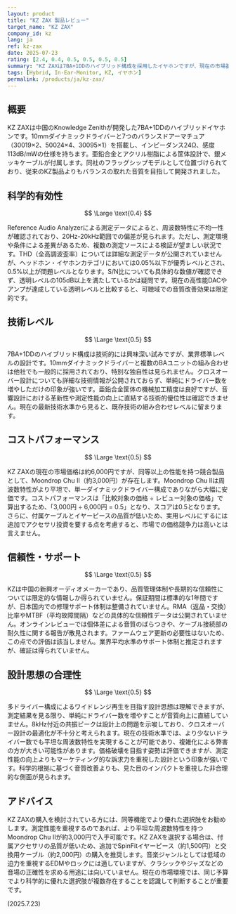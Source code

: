 ```yaml
---
layout: product
title: "KZ ZAX 製品レビュー"
target_name: "KZ ZAX"
company_id: kz
lang: ja
ref: kz-zax
date: 2025-07-23
rating: [2.4, 0.4, 0.5, 0.5, 0.5, 0.5]
summary: "KZ ZAXは7BA+1DDのハイブリッド構成を採用したイヤホンですが、現在の市場基準では測定性能と価格競争力に課題があります。"
tags: [Hybrid, In-Ear-Monitor, KZ, イヤホン]
permalink: /products/ja/kz-zax/
---
```

## 概要

KZ ZAXは中国のKnowledge Zenithが開発した7BA+1DDのハイブリッドイヤホンです。10mmダイナミックドライバーと7つのバランスドアーマチュア（30019×2、50024×4、30095×1）を搭載し、インピーダンス24Ω、感度113dB/mWの仕様を持ちます。亜鉛合金とアクリル樹脂による筐体設計で、銀メッキケーブルが付属します。同社のフラッグシップモデルとして位置づけられており、従来のKZ製品よりもバランスの取れた音質を目指して開発されました。

## 科学的有効性

$$ \Large \text{0.4} $$

Reference Audio Analyzerによる測定データによると、周波数特性に不均一性が確認されており、20Hz-20kHz範囲での偏差が見られます。ただし、測定環境や条件による差異があるため、複数の測定ソースによる検証が望ましい状況です。THD（全高調波歪率）については詳細な測定データが公開されていませんが、ヘッドホン・イヤホンカテゴリにおいては0.05%以下が優秀レベルとされ、0.5%以上が問題レベルとなります。S/N比についても具体的な数値が確認できず、透明レベルの105dB以上を満たしているかは疑問です。現在の高性能DACやアンプが達成している透明レベルと比較すると、可聴域での音質改善効果は限定的です。

## 技術レベル

$$ \Large \text{0.5} $$

7BA+1DDのハイブリッド構成は技術的には興味深い試みですが、業界標準レベルの設計です。10mmダイナミックドライバーと複数のBAユニットの組み合わせは他社でも一般的に採用されており、特別な独自性は見られません。クロスオーバー設計についても詳細な技術情報が公開されておらず、単純にドライバー数を増やしただけの印象が強いです。亜鉛合金筐体の機械加工精度は良好ですが、音響設計における革新性や測定性能の向上に直結する技術的優位性は確認できません。現在の最新技術水準から見ると、既存技術の組み合わせレベルに留まります。

## コストパフォーマンス

$$ \Large \text{0.5} $$

KZ ZAXの現在の市場価格は約6,000円ですが、同等以上の性能を持つ競合製品として、Moondrop Chu II（約3,000円）が存在します。Moondrop Chu IIは周波数特性がより平坦で、単一ダイナミックドライバー構成でありながら大幅に安価です。コストパフォーマンスは「比較対象の価格 ÷ レビュー対象の価格」で算出するため、「3,000円 ÷ 6,000円 = 0.5」となり、スコアは0.5となります。さらに、付属ケーブルとイヤーピースの品質が低いため、実用レベルにするには追加でアクセサリ投資を要する点を考慮すると、市場での価格競争力は高いとは言えません。

## 信頼性・サポート

$$ \Large \text{0.5} $$

KZは中国の新興オーディオメーカーであり、品質管理体制や長期的な信頼性については限定的な情報しか得られていません。保証期間は標準的な1年間ですが、日本国内での修理サポート体制は整備されていません。RMA（返品・交換）比率やMTBF（平均故障間隔）などの具体的な信頼性データは公開されていません。オンラインレビューでは個体差による音質のばらつきや、ケーブル接続部の耐久性に関する報告が散見されます。ファームウェア更新の必要性はないため、この点での評価は該当しません。業界平均水準のサポート体制と推定されますが、確証は得られていません。

## 設計思想の合理性

$$ \Large \text{0.5} $$

多ドライバー構成によるワイドレンジ再生を目指す設計思想は理解できますが、測定結果を見る限り、単純にドライバー数を増やすことが音質向上に直結していません。8kHz付近の共振ピークは設計上の問題を示唆しており、クロスオーバー設計の最適化が不十分と考えられます。現在の技術水準では、より少ないドライバー数でも平坦な周波数特性を実現することが可能であり、複雑化による弊害の方が大きい可能性があります。価格破壊を目指す姿勢は評価できますが、測定性能の向上よりもマーケティング的な訴求力を重視した設計という印象が強いです。科学的根拠に基づく音質改善よりも、見た目のインパクトを重視した非合理的な側面が見られます。

## アドバイス

KZ ZAXの購入を検討されている方には、同等機能でより優れた選択肢をお勧めします。測定性能を重視するのであれば、より平坦な周波数特性を持つMoondrop Chu IIが約3,000円で入手可能です。KZ ZAXを選択する場合は、付属アクセサリの品質が低いため、追加でSpinFitイヤーピース（約1,500円）と交換用ケーブル（約2,000円）の購入を推奨します。音楽ジャンルとしては低域の迫力を重視するEDMやロックには適していますが、クラシックやジャズなどの音場の正確性を求める用途には向いていません。現在の市場環境では、同じ予算でより科学的に優れた選択肢が複数存在することを認識して判断することが重要です。

(2025.7.23)
